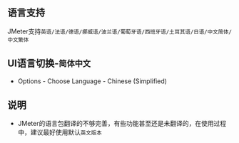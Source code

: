 
## 语言支持

JMeter支持`英语/法语/德语/挪威语/波兰语/葡萄牙语/西班牙语/土耳其语/日语/中文简体/中文繁体`

## UI语言切换-`简体中文`

* Options - Choose Language - Chinese (Simplified)

## 说明

* JMeter的语言包翻译的不够完善，有些功能甚至还是未翻译的，在使用过程中，建议最好使用默认`英文版本`
